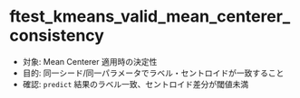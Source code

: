 ﻿# ftest_kmeans_valid_mean_centerer_consistency

- 対象: Mean Centerer 適用時の決定性
- 目的: 同一シード/同一パラメータでラベル・セントロイドが一致すること
- 確認: `predict` 結果のラベル一致、セントロイド差分が閾値未満


